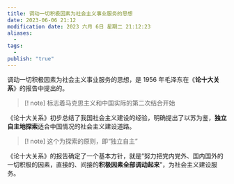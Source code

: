 ```yaml
---
title: 调动一切积极因素为社会主义事业服务的思想
date: 2023-06-06 21:12
modification date: 2023 六月 6日 星期二 21:12:23
aliases:
  - 
tags:
  - 
publish: "true"
---
```


调动一切积极因素为社会主义事业服务的思想，是 1956 年毛泽东在《**论十大关系**》的报告中提出的。

>[! note]
>标志着马克思主义和中国实际的第二次结合开始

《论十大关系》初步总结了我国社会主义建设的经验，明确提出了以苏为鉴，**独立自主地探索**适合中国情况的社会主义建设道路。

>[! note]
>这个为探索的原则，即“独立自主”

《论十大关系》的报告确定了一个基本方针，就是“努力把党内党外、国内国外的一切积极的因素，直接的、间接的**积极因素全部调动起来**”，为社会主义建设服务。

